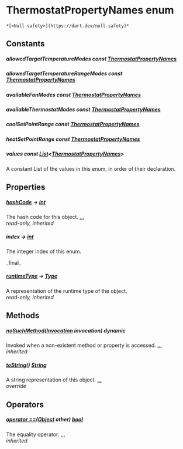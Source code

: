 


# ThermostatPropertyNames enum




    *[<Null safety>](https://dart.dev/null-safety)*







## Constants

##### allowedTargetTemperatureModes const [ThermostatPropertyNames](../yonomi-sdk/ThermostatPropertyNames.md)



   




##### allowedTargetTemperatureRangeModes const [ThermostatPropertyNames](../yonomi-sdk/ThermostatPropertyNames.md)



   




##### availableFanModes const [ThermostatPropertyNames](../yonomi-sdk/ThermostatPropertyNames.md)



   




##### availableThermostatModes const [ThermostatPropertyNames](../yonomi-sdk/ThermostatPropertyNames.md)



   




##### coolSetPointRange const [ThermostatPropertyNames](../yonomi-sdk/ThermostatPropertyNames.md)



   




##### heatSetPointRange const [ThermostatPropertyNames](../yonomi-sdk/ThermostatPropertyNames.md)



   




##### values const [List](https://api.flutter.dev/flutter/dart-core/List-class.html)&lt;[ThermostatPropertyNames](../yonomi-sdk/ThermostatPropertyNames.md)>



<p>A constant List of the values in this enum, in order of their declaration.</p>   





## Properties

##### [hashCode](https://api.flutter.dev/flutter/dart-core/Object/hashCode.html) &#8594; [int](https://api.flutter.dev/flutter/dart-core/int-class.html)



The hash code for this object. [...](https://api.flutter.dev/flutter/dart-core/Object/hashCode.html)  
_read-only, inherited_



##### index &#8594; [int](https://api.flutter.dev/flutter/dart-core/int-class.html)



<p>The integer index of this enum.</p>   
_final_



##### [runtimeType](https://api.flutter.dev/flutter/dart-core/Object/runtimeType.html) &#8594; [Type](https://api.flutter.dev/flutter/dart-core/Type-class.html)



A representation of the runtime type of the object.   
_read-only, inherited_




## Methods

##### [noSuchMethod](https://api.flutter.dev/flutter/dart-core/Object/noSuchMethod.html)([Invocation](https://api.flutter.dev/flutter/dart-core/Invocation-class.html) invocation) dynamic



Invoked when a non-existent method or property is accessed. [...](https://api.flutter.dev/flutter/dart-core/Object/noSuchMethod.html)  
_inherited_



##### [toString](../yonomi-sdk/ThermostatPropertyNames/toString.md)() [String](https://api.flutter.dev/flutter/dart-core/String-class.html)



A string representation of this object. [...](../yonomi-sdk/ThermostatPropertyNames/toString.md)  
_override_




## Operators

##### [operator ==](https://api.flutter.dev/flutter/dart-core/Object/operator_equals.html)([Object](https://api.flutter.dev/flutter/dart-core/Object-class.html) other) [bool](https://api.flutter.dev/flutter/dart-core/bool-class.html)



The equality operator. [...](https://api.flutter.dev/flutter/dart-core/Object/operator_equals.html)  
_inherited_










